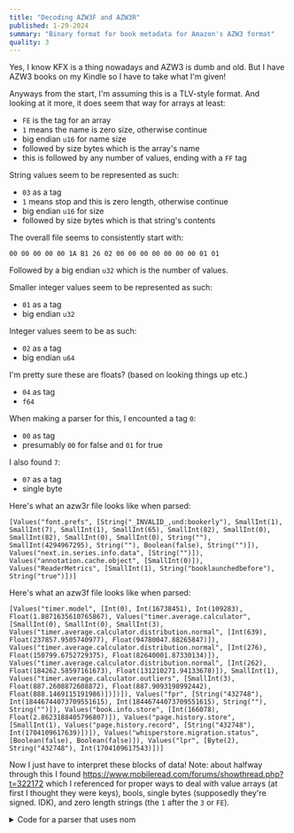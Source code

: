 ```yaml
---
title: "Decoding AZW3F and AZW3R"
published: 1-29-2024
summary: "Binary format for book metadata for Amazon's AZW3 format"
quality: 3
---
```


Yes, I know KFX is a thing nowadays and AZW3 is dumb and old. But I have AZW3 books on my Kindle so I have to take what I'm given!

Anyways from the start, I'm assuming this is a TLV-style format. And looking at it more, it does seem that way for arrays at least:

-   `FE` is the tag for an array
-   `1` means the name is zero size, otherwise continue
-   big endian `u16` for name size
-   followed by size bytes which is the array's name
-   this is followed by any number of values, ending with a `FF` tag

String values seem to be represented as such:

-   `03` as a tag
-   `1` means stop and this is zero length, otherwise continue
-   big endian `u16` for size
-   followed by size bytes which is that string's contents

The overall file seems to consistently start with:

```
00 00 00 00 00 1A B1 26 02 00 00 00 00 00 00 00 01 01
```

Followed by a big endian `u32` which is the number of values.

Smaller integer values seem to be represented as such:

-   `01` as a tag
-   big endian `u32`

Integer values seem to be as such:

-   `02` as a tag
-   big endian `u64`

I'm pretty sure these are floats? (based on looking things up etc.)

-   `04` as tag
-   `f64`

When making a parser for this, I encounted a tag `0`:

-   `00` as tag
-   presumably `00` for false and `01` for true

I also found `7`:

-   `07` as a tag
-   single byte

Here's what an azw3r file looks like when parsed:

```
[Values("font.prefs", [String("_INVALID_,und:bookerly"), SmallInt(1), SmallInt(7), SmallInt(1), SmallInt(65), SmallInt(82), SmallInt(0), SmallInt(82), SmallInt(0), SmallInt(0), String(""), SmallInt(4294967295), String(""), Boolean(false), String("")]), Values("next.in.series.info.data", [String("")]), Values("annotation.cache.object", [SmallInt(0)]), Values("ReaderMetrics", [SmallInt(1), String("booklaunchedbefore"), String("true")])]
```

Here's what an azw3f file looks like when parsed:

```
[Values("timer.model", [Int(0), Int(16738451), Int(109283), Float(1.8871635610765867), Values("timer.average.calculator", [SmallInt(0), SmallInt(0), SmallInt(3), Values("timer.average.calculator.distribution.normal", [Int(639), Float(237857.9505740977), Float(94780047.88265847)]), Values("timer.average.calculator.distribution.normal", [Int(276), Float(150799.6752729375), Float(82640001.87330134)]), Values("timer.average.calculator.distribution.normal", [Int(262), Float(184262.58597161673), Float(131210271.94133678)]), SmallInt(1), Values("timer.average.calculator.outliers", [SmallInt(3), Float(887.2608872608872), Float(887.9093198992442), Float(888.1469115191986)])])]), Values("fpr", [String("432748"), Int(18446744073709551615), Int(18446744073709551615), String(""), String("")]), Values("book.info.store", [Int(166078), Float(2.8623188405796807)]), Values("page.history.store", [SmallInt(1), Values("page.history.record", [String("432748"), Int(1704109617639)])]), Values("whisperstore.migration.status", [Boolean(false), Boolean(false)]), Values("lpr", [Byte(2), String("432748"), Int(1704109617543)])]
```

Now I just have to interpret these blocks of data! Note: about halfway through this I found <https://www.mobileread.com/forums/showthread.php?t=322172> which I referenced for proper ways to deal with value arrays (at first I thought they were keys), bools, single bytes (supposedly they're signed. IDK), and zero length strings (the `1` after the `3` or `FE`).

<details>
<summary>Code for a parser that uses nom</summary>

```rust
use nom;
use nom::bytes::complete::{tag, take};
use nom::error;
use nom::number::complete::{f64, u16, u32, u64, u8};
use nom::number::Endianness::Big;

const HEADER: [u8; 17] = [
    0x00, 0x00, 0x00, 0x00, 0x00, 0x1A, 0xB1, 0x26, 0x02, 0x00, 0x00, 0x00, 0x00, 0x00, 0x00, 0x00,
    0x01,
];

fn from_bytes(bytes: &[u8]) -> nom::IResult<&[u8], Vec<Value>> {
    let (bytes, _) = tag(HEADER)(bytes)?;
    let (bytes, length) = val(bytes)?;

    let key_count = if let Value::SmallInt(num) = length {
        num
    } else {
        return Err(nom::Err::Failure(error::Error::new(
            bytes,
            error::ErrorKind::Tag,
        )));
    };

    let mut bytes = bytes;
    let mut result = Vec::new();
    for _ in 0..key_count {
        let (left, value) = val(bytes)?;
        result.push(value);
        bytes = left;
    }

    Ok((bytes, result))
}

#[derive(Debug)]
enum Value<'a> {
    EndOfValues,
    SmallInt(u32),
    Int(u64),
    Float(f64),
    String(&'a str),
    Boolean(bool),
    Values(&'a str, Vec<Value<'a>>),
    Byte(u8),
}

fn val(bytes: &[u8]) -> nom::IResult<&[u8], Value> {
    let (bytes, tag) = u8(bytes)?;

    match tag {
        1 => u32(Big)(bytes).map(|(left, right)| (left, Value::SmallInt(right))),
        3 => string(bytes).map(|(left, right)| (left, Value::String(std::str::from_utf8(right).unwrap()))),
        0 => u8(bytes)
            .map(|(left, right)| (left, Value::Boolean(if right == 0 { false } else { true }))),
        255 => Ok((bytes, Value::EndOfValues)),
        2 => u64(Big)(bytes).map(|(left, right)| (left, Value::Int(right))),
        4 => f64(Big)(bytes).map(|(left, right)| (left, Value::Float(right))),
        254 => {
            let (left, name) = string(bytes)?;
            let mut bytes = left;

            let mut result = Vec::new();
            loop {
                let (left, value) = val(bytes)?;
                bytes = left;

                match value {
                    Value::EndOfValues => {
                        break;
                    }
                    v => {
                        result.push(v);
                    }
                }
            }

            Ok((bytes, Value::Values(std::str::from_utf8(name).unwrap(), result)))
        }
        7 => u8(bytes).map(|(left, right)| (left, Value::Byte(right))),
        _ => panic!("unknown tag {}, left: {:?}", tag, bytes),
    }
}

fn string(bytes: &[u8]) -> nom::IResult<&[u8], &[u8]> {
    let (bytes, marker_byte) = u8(bytes)?;

    match marker_byte {
        0 => {
            let (bytes, size) = u16(Big)(bytes)?;
            take(size)(bytes)
        }
        1 => Ok((bytes, b"")),
        _ => Err(nom::Err::Failure(error::Error::new(
            bytes,
            error::ErrorKind::Tag,
        ))),
    }
}

fn main() {
    println!("Reading .azw3r");
    let contents = std::fs::read("Spice and Wolf 01 - Isuna Hasekura_2.azw3r").unwrap();
    let (left, values) = from_bytes(contents.as_slice()).unwrap();

    assert_eq!(left.len(), 0);

    println!("{:?}", values);

    println!("Reading .azw3f");
    let contents = std::fs::read("Spice and Wolf 01 - Isuna Hasekura_2.azw3f").unwrap();
    let (left, values) = from_bytes(contents.as_slice()).unwrap();

    assert_eq!(left.len(), 0);

    println!("{:?}", values);
}
```

</details>

